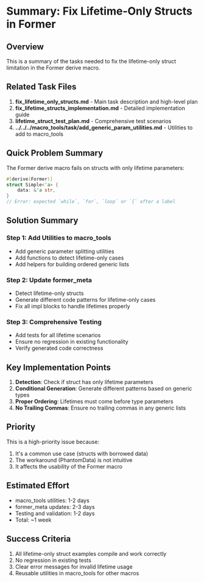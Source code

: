 # Summary: Fix Lifetime-Only Structs in Former

## Overview

This is a summary of the tasks needed to fix the lifetime-only struct limitation in the Former derive macro.

## Related Task Files

1. **fix_lifetime_only_structs.md** - Main task description and high-level plan
2. **fix_lifetime_structs_implementation.md** - Detailed implementation guide
3. **lifetime_struct_test_plan.md** - Comprehensive test scenarios
4. **../../../macro_tools/task/add_generic_param_utilities.md** - Utilities to add to macro_tools

## Quick Problem Summary

The Former derive macro fails on structs with only lifetime parameters:

```rust
#[derive(Former)]
struct Simple<'a> {
    data: &'a str,
}
// Error: expected `while`, `for`, `loop` or `{` after a label
```

## Solution Summary

### Step 1: Add Utilities to macro_tools
- Add generic parameter splitting utilities
- Add functions to detect lifetime-only cases
- Add helpers for building ordered generic lists

### Step 2: Update former_meta
- Detect lifetime-only structs
- Generate different code patterns for lifetime-only cases
- Fix all impl blocks to handle lifetimes properly

### Step 3: Comprehensive Testing
- Add tests for all lifetime scenarios
- Ensure no regression in existing functionality
- Verify generated code correctness

## Key Implementation Points

1. **Detection**: Check if struct has only lifetime parameters
2. **Conditional Generation**: Generate different patterns based on generic types
3. **Proper Ordering**: Lifetimes must come before type parameters
4. **No Trailing Commas**: Ensure no trailing commas in any generic lists

## Priority

This is a high-priority issue because:
1. It's a common use case (structs with borrowed data)
2. The workaround (PhantomData) is not intuitive
3. It affects the usability of the Former macro

## Estimated Effort

- macro_tools utilities: 1-2 days
- former_meta updates: 2-3 days
- Testing and validation: 1-2 days
- Total: ~1 week

## Success Criteria

1. All lifetime-only struct examples compile and work correctly
2. No regression in existing tests
3. Clear error messages for invalid lifetime usage
4. Reusable utilities in macro_tools for other macros